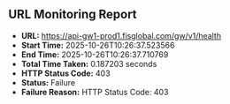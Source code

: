 ## URL Monitoring Report

- **URL:** https://api-gw1-prod1.fisglobal.com/gw/v1/health
- **Start Time:** 2025-10-26T10:26:37.523566
- **End Time:** 2025-10-26T10:26:37.710769
- **Total Time Taken:** 0.187203 seconds
- **HTTP Status Code:** 403
- **Status:** Failure
- **Failure Reason:** HTTP Status Code: 403
